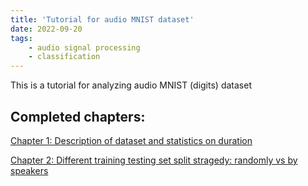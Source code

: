 ```yaml
---
title: 'Tutorial for audio MNIST dataset'
date: 2022-09-20
tags:
    - audio signal processing
    - classification
---
```

This is a tutorial for analyzing audio MNIST (digits) dataset 

Completed chapters:
---
[Chapter 1: Description of dataset and statistics on duration](description_of_dataset.md)   

[Chapter 2: Different training testing set split stragedy: randomly vs by speakers](different_training_stragedies.md)  